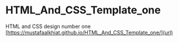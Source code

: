 # HTML_And_CSS_Template_one
HTML and CSS design number one
[https://mustafaalkhiat.github.io/HTML_And_CSS_Template_one/](url)
